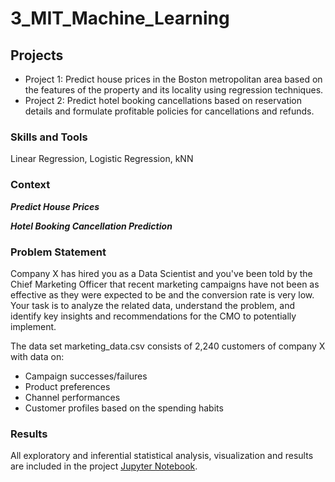 # 3_MIT_Machine_Learning

## Projects 
- Project 1: Predict house prices in the Boston metropolitan area based on the features of the property and its locality using regression techniques.
- Project 2: Predict hotel booking cancellations based on reservation details and formulate profitable policies for cancellations and refunds.

### Skills and Tools
Linear Regression, Logistic Regression, kNN 

### Context
_**Predict House Prices**_

_**Hotel Booking Cancellation Prediction**_

### Problem Statement
Company X has hired you as a Data Scientist and you've been told by the Chief Marketing Officer that recent marketing campaigns have not been as effective as they were expected to be and the conversion rate is very low. Your task is to analyze the related data, understand the problem, and identify key insights and recommendations for the CMO to potentially implement.

The data set marketing_data.csv consists of 2,240 customers of company X with data on:
- Campaign successes/failures
- Product preferences
- Channel performances
- Customer profiles based on the spending habits

### Results
All exploratory and inferential statistical analysis, visualization and results are included in the project [Jupyter Notebook](Learner_Notebook_Project_Marketing_Campaign_Analysis.ipynb).  
